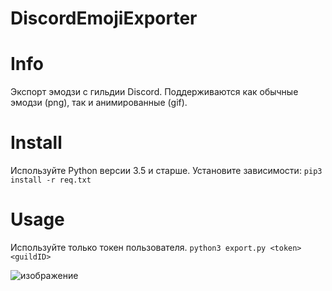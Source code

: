 # DiscordEmojiExporter

# Info
Экспорт эмодзи с гильдии Discord. Поддерживаются как обычные эмодзи (png), так и анимированные (gif).

# Install
Используйте Python версии 3.5 и старше.
Установите зависимости: ``pip3 install -r req.txt``

# Usage
Используйте только токен пользователя.
``python3 export.py <token> <guildID>``

![изображение](https://user-images.githubusercontent.com/52179357/125807961-02319c71-c1c6-4f14-81fa-10cc37dabc6e.png)



